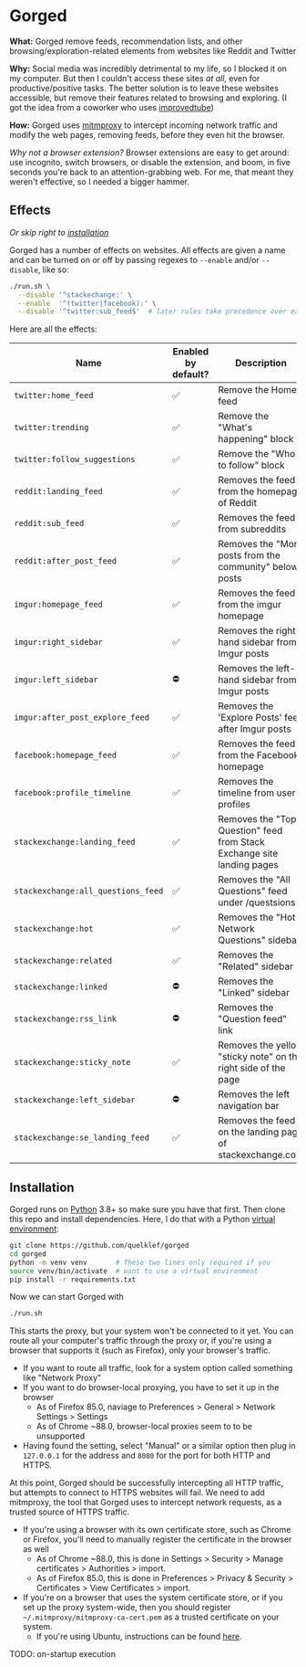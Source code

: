 # Gorged

**What:** Gorged remove feeds, recommendation lists, and other browsing/exploration-related elements from websites like Reddit and Twitter

**Why:** Social media was incredibly detrimental to my life, so I blocked it on my computer. But then I couldn't access these sites *at all*, even for productive/positive tasks. The better solution is to leave these websites accessible, but remove their features related to browsing and exploring. (I got the idea from a coworker who uses [improvedtube](https://chrome.google.com/webstore/detail/improve-youtube-open-sour/bnomihfieiccainjcjblhegjgglakjdd?hl=en))

**How:** Gorged uses [mitmproxy](https://mitmproxy.org/) to intercept incoming network traffic and modify the web pages, removing feeds, before they even hit the browser.

_Why not a browser extension?_ Browser extensions are easy to get around: use incognito, switch browsers, or disable the extension, and boom, in five seconds you're back to an attention-grabbing web. For me, that meant they weren't effective, so I needed a bigger hammer.

## Effects

_Or skip right to [installation](#installation)_

Gorged has a number of effects on websites. All effects are given a name and can be turned on or off by passing regexes to `--enable` and/or `--disable`, like so:

```bash
./run.sh \
  --disable '^stackechange:' \
  --enable  '^(twitter|facebook):' \
  --disable '^twitter:sub_feed$'  # later rules take precedence over earlier rules
```

Here are all the effects:

[comment]: # (BEGIN FLAG DOCS)

|Name|Enabled by default?|Description|
|-|-|-|
|`twitter:home_feed`|✅|Remove the Home feed|
|`twitter:trending`|✅|Remove the "What's happening" block|
|`twitter:follow_suggestions`|✅|Remove the "Who to follow" block|
|`reddit:landing_feed`|✅|Removes the feed from the homepage of Reddit|
|`reddit:sub_feed`|✅|Removes the feed from subreddits|
|`reddit:after_post_feed`|✅|Removes the "More posts from the <subreddit> community" below posts|
|`imgur:homepage_feed`|✅|Removes the feed from the imgur homepage|
|`imgur:right_sidebar`|✅|Removes the right-hand sidebar from Imgur posts|
|`imgur:left_sidebar`|⛔|Removes the left-hand sidebar from Imgur posts|
|`imgur:after_post_explore_feed`|✅|Removes the 'Explore Posts' feed after Imgur posts|
|`facebook:homepage_feed`|✅|Removes the feed from the Facebook homepage|
|`facebook:profile_timeline`|✅|Removes the timeline from user profiles|
|`stackexchange:landing_feed`|✅|Removes the "Top Question" feed from Stack Exchange site landing pages|
|`stackexchange:all_questions_feed`|✅|Removes the "All Questions" feed under /questsions|
|`stackexchange:hot`|✅|Removes the "Hot Network Questions" sidebar|
|`stackexchange:related`|✅|Removes the "Related" sidebar|
|`stackexchange:linked`|⛔|Removes the "Linked" sidebar|
|`stackexchange:rss_link`|⛔|Removes the "Question feed" link|
|`stackexchange:sticky_note`|✅|Removes the yellow "sticky note" on the right side of the page|
|`stackexchange:left_sidebar`|⛔|Removes the left navigation bar|
|`stackexchange:se_landing_feed`|✅|Removes the feed on the landing page of stackexchange.com|

[comment]: # (END FLAG DOCS)

## Installation

Gorged runs on [Python](https://www.python.org/) 3.8+ so make sure you have that first. Then clone this repo and install dependencies. Here, I do that with a Python [virtual environment](https://docs.python.org/3/library/venv.html):

```bash
git clone https://github.com/quelklef/gorged
cd gorged
python -m venv venv       # These two lines only required if you
source venv/bin/activate  # want to use a virtual environment
pip install -r requirements.txt
```

Now we can start Gorged with

```bash
./run.sh
```

This starts the proxy, but your system won't be connected to it yet. You can route all your computer's traffic through the proxy or, if you're using a browser that supports it (such as Firefox), only your browser's traffic.
  - If you want to route all traffic, look for a system option called something like "Network Proxy"
  - If you want to do browser-local proxying, you have to set it up in the browser
    - As of Firefox 85.0, naviage to Preferences > General > Network Settings > Settings
    - As of Chrome ~88.0, browser-local proxies seem to to be unsupported
  - Having found the setting, select "Manual" or a similar option then plug in `127.0.0.1` for the address and `8080` for the port for both HTTP and HTTPS.

At this point, Gorged should be successfully intercepting all HTTP traffic, but attempts to connect to HTTPS websites will fail. We need to add mitmproxy, the tool that Gorged uses to intercept network requests, as a trusted source of HTTPS traffic.

- If you're using a browser with its own certificate store, such as Chrome or Firefox, you'll need to manually register the certificate in the browser as well
  - As of Chrome ~88.0, this is done in Settings > Security > Manage certificates > Authorities > import.
  - As of Firefox 85.0, this is done in Preferences > Privacy & Security > Certificates > View Certificates > import.
- If you're on a browser that uses the system certificate store, or if you set up the proxy system-wide, then you should register `~/.mitmproxy/mitmproxy-ca-cert.pem` as a trusted certificate on your system.
  - If you're using Ubuntu, instructions can be found  [here](https://askubuntu.com/a/377570/437551).

TODO: on-startup execution
